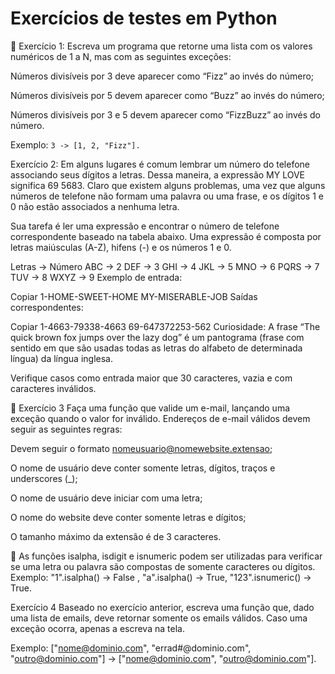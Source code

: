 # Exercícios de testes em Python

🚀 Exercício 1: Escreva um programa que retorne uma lista com os valores numéricos de 1 a N, mas com as seguintes exceções:

Números divisíveis por 3 deve aparecer como “Fizz” ao invés do número;

Números divisíveis por 5 devem aparecer como “Buzz” ao invés do número;

Números divisíveis por 3 e 5 devem aparecer como “FizzBuzz” ao invés do número.

Exemplo: `3 -> [1, 2, "Fizz"].`


Exercício 2: Em alguns lugares é comum lembrar um número do telefone associando seus dígitos a letras. Dessa maneira, a expressão MY LOVE significa 69 5683. Claro que existem alguns problemas, uma vez que alguns números de telefone não formam uma palavra ou uma frase, e os dígitos 1 e 0 não estão associados a nenhuma letra.

Sua tarefa é ler uma expressão e encontrar o número de telefone correspondente baseado na tabela abaixo. Uma expressão é composta por letras maiúsculas (A-Z), hifens (-) e os números 1 e 0.


Letras  ->  Número
ABC     ->  2
DEF     ->  3
GHI     ->  4
JKL     ->  5
MNO     ->  6
PQRS    ->  7
TUV     ->  8
WXYZ    ->  9
Exemplo de entrada:

Copiar
1-HOME-SWEET-HOME
MY-MISERABLE-JOB
Saídas correspondentes:

Copiar
1-4663-79338-4663
69-647372253-562
Curiosidade: A frase “The quick brown fox jumps over the lazy dog” é um pantograma (frase com sentido em que são usadas todas as letras do alfabeto de determinada língua) da língua inglesa.

Verifique casos como entrada maior que 30 caracteres, vazia e com caracteres inválidos.


🚀 Exercício 3 Faça uma função que valide um e-mail, lançando uma exceção quando o valor for inválido. Endereços de e-mail válidos devem seguir as seguintes regras:

Devem seguir o formato nomeusuario@nomewebsite.extensao;

O nome de usuário deve conter somente letras, dígitos, traços e underscores (_);

O nome de usuário deve iniciar com uma letra;

O nome do website deve conter somente letras e dígitos;

O tamanho máximo da extensão é de 3 caracteres.

🦜 As funções isalpha, isdigit e isnumeric podem ser utilizadas para verificar se uma letra ou palavra são compostas de somente caracteres ou dígitos. Exemplo: "1".isalpha() -> False , "a".isalpha() -> True, "123".isnumeric() -> True.


Exercício 4 Baseado no exercício anterior, escreva uma função que, dado uma lista de emails, deve retornar somente os emails válidos. Caso uma exceção ocorra, apenas a escreva na tela.

Exemplo: ["nome@dominio.com", "errad#@dominio.com", "outro@dominio.com"] -> ["nome@dominio.com", "outro@dominio.com"].